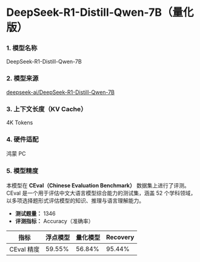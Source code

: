 # DeepSeek-R1-Distill-Qwen-7B（量化版）

### 1. 模型名称
DeepSeek-R1-Distill-Qwen-7B

### 2. 模型来源
[deepseek-ai/DeepSeek-R1-Distill-Qwen-7B](https://huggingface.co/deepseek-ai/DeepSeek-R1-Distill-Qwen-7B)

### 3. 上下文长度（KV Cache）
4K Tokens

### 4. 硬件适配
鸿蒙 PC

### 5. 模型精度
本模型在 **CEval（Chinese Evaluation Benchmark）** 数据集上进行了评测。  
CEval 是一个用于评估中文大语言模型综合能力的测试集，涵盖 52 个学科领域，以多项选择题形式评估模型的知识、推理与语言理解能力。

- **测试题量：** 1346  
- **评测指标：** Accuracy（准确率）  

| 指标 | 浮点模型 | 量化模型 | Recovery |
|------|-----------|-----------|-----------|
| CEval 精度 | 59.55% | 56.84% | 95.44% |
